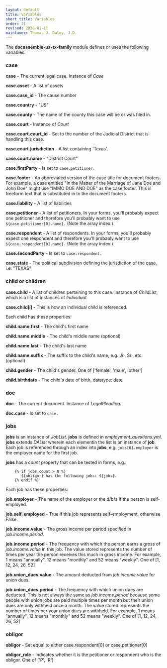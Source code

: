 ```yaml
---
layout: default
title: Variables
short_title: Variables
order: 21
revised: 2020-01-11
maintaner: Thomas J. Daley, J.D.
---
```


The **docassemble-us-tx-family** module defines or uses the following variables:

### case

**case** - The current legal case. Instance of *Case*

**case.asset** - A list of assets

**case.case_id** - The cause number

**case.country** - "US"

**case.county** - The name of the county this case will be or was filed in.

**case.court** - Instance of *Court*

**case.court.court_id** - Set to the number of the Judicial District that is handling this case.

**case.court.jurisdiction** - A list containing 'Texas'.

**case.court.name** - "District Court"

**case.firstParty** - Is set to ```case.petitioner.```

**case.footer** - An abbreviated version of the case title for document footers. For example, a case entitled "In the Matter of the Marriage of Jane Doe and John Doe" might use "IMMO DOE AND DOE" as the case footer. This is freeform text that is substituted in to the document footers.

**case.liability** - A list of liabilities

**case.petitioner** - A list of petitioners. In your forms, you'll probably expect one petitioner and therefore you'll probably want to use ```${case.petitioner[0].name}.``` (Note the array index.)

**case.respondent** - A list of respondents. In your forms, you'll probably expect one respondent and therefore you'll probably want to use ```${case.respondent[0].name}.``` (Note the array index.)

**case.secondParty** - Is set to ```case.respondent.```

**case.state** - The political subdivision defining the jurisdiction of the case, i.e. "TEXAS"

### child or children

**case.child** - A list of children pertaining to this case. Instance of *ChildList*, which is a list of instances of *Individual*.

**case.child[i]** - This is how an individual child is referenced.

Each child has these properties:

**child.name.first** - The child's first name

**child.name.middle** - The child's middle name (optional)

**child.name.last** - The child's last name

**child.name.suffix** - The suffix to the child's name, e.g. Jr., Sr., etc. (optional)

**child.gender** - The child's gender. One of ['female', 'male', 'other']

**child.birthdate** - The child's date of birth, datatype: date

### doc

**doc** - The current document. Instance of *LegalPleading*.

**doc.case** - Is set to ```case.```

### jobs

**jobs** is an instance of *JobList*. **jobs** is defined in *employment_questions.yml*. **jobs** extends *DAList* wherein each elementin the list is an instance of **job**. Each job is referenced through an index into **jobs**, e.g. ```jobs[0].employer``` is the employer name for the first job.

**jobs** has a *count* property that can be tested in forms, e.g.:

```
    {% if jobs.count > 0 %}
       ${obligor} has the following jobs: ${jobs}.
    {% endif %}
```

Each job has these properties:

**job.employer** - The name of the employer or the d/b/a if the person is self-employed.

**job.self_employed** - True if this job represents self-employment, otherwise False.

**job.income.value** - The gross income per period specified in *job.income.period*.

**job.income.period** - The frequency with which the person earns a gross of *job.income.value* in this job. The value stored represents the number of times per year the person receives this much in gross income. For example, 1 means "annually", 12 means "monthly" and 52 means "weekly". One of [1, 12, 24, 26, 52]

**job.union_dues.value** - The amount deducted from *job.income.value* for union dues.

**job.union_dues.period** - The frequency with which union dues are deducted. This is not always the same as *job.income.period* because some people with union jobs are paid multiple times per month but their union dues are only withheld once a month. The value stored represents the number of times per year union dues are withheld. For example, 1 means "annually", 12 means "monthly" and 52 means "weekly". One of [1, 12, 24, 26, 52]

### obligor

**obligor** - Set equal to either case.respondent[0] or case.petitioner[0]

**obligor_role** - Indicates whether it is the petitioner or respondent who is the obligor. One of ['P', 'R']
